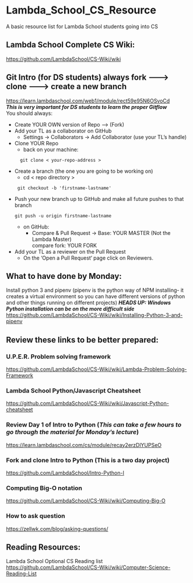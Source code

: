 # Lambda_School_CS_Resource
A basic resource list for Lambda School students going into CS

## Lambda School Complete CS Wiki:
https://github.com/LambdaSchool/CS-Wiki/wiki

## Git Intro (for DS students) always fork ---> clone ---> create a new branch
https://learn.lambdaschool.com/web1/module/rect59e95N6OSvoCd   
**_This is very important for DS students to learn the proper Gitflow_**  
You should always:  
- Create YOUR OWN version of Repo —> (Fork)   
- Add your TL as a collaborator on GitHub  
  - Settings -> Collaborators -> Add Collaborator (use your TL’s handle)  
- Clone YOUR Repo  
  - back on your machine:  
  ```
    git clone < your-repo-address >  
    ```
- Create a branch (the one you are going to be working on)   
  - cd < repo directory >
  ```
   git checkout -b 'firstname-lastname'
  ```
- Push your new branch up to GitHub and make all future pushes to that branch  
   ```
   git push -u origin firstname-lastname
   ```
  - on GitHub:
    - Compare & Pull Request -> Base: YOUR MASTER (Not the Lambda Master)      
      compare fork: YOUR FORK
- Add your TL as a reviewer on the Pull Request     
  - On the ‘Open a Pull Request‘ page click on Reviewers. 

## What to have done by Monday:
Install python 3 and pipenv (pipenv is the python way of NPM installing- it creates a virtual environment so you can have different versions of python and other things running on different projects) **_HEADS UP: Windows Python installation can be on the more difficult side_**
https://github.com/LambdaSchool/CS-Wiki/wiki/Installing-Python-3-and-pipenv

## Review these links to be better prepared:
### U.P.E.R. Problem solving framework  
https://github.com/LambdaSchool/CS-Wiki/wiki/Lambda-Problem-Solving-Framework    

### Lambda School Python/Javascript Cheatsheet  
https://github.com/LambdaSchool/CS-Wiki/wiki/Javascript-Python-cheatsheet

### Review Day 1 of Intro to Python (**_This can take a few hours to go through the material for Monday’s lecture_**)   
https://learn.lambdaschool.com/cs/module/recay2erzDlYUPSeO

### Fork and clone Intro to Python (This is a two day project)
https://github.com/LambdaSchool/Intro-Python-I

### Computing Big-O notation  
https://github.com/LambdaSchool/CS-Wiki/wiki/Computing-Big-O

### How to ask question   
https://zellwk.com/blog/asking-questions/





## Reading Resources:
Lambda School Optional CS Reading list   
https://github.com/LambdaSchool/CS-Wiki/wiki/Computer-Science-Reading-List
